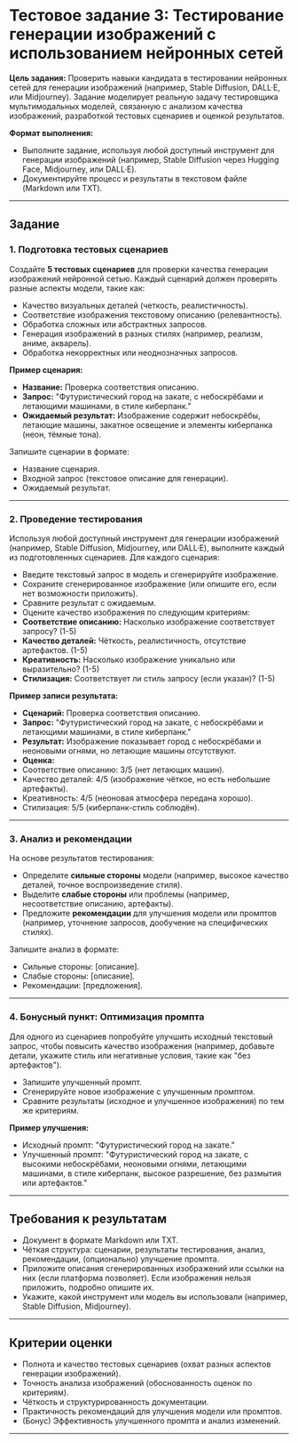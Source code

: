 # Тестовое задание 3: Тестирование генерации изображений с использованием нейронных сетей

**Цель задания:**
Проверить навыки кандидата в тестировании нейронных сетей для генерации изображений (например, Stable Diffusion, DALL·E, или Midjourney). Задание моделирует реальную задачу тестировщика мультимодальных моделей, связанную с анализом качества изображений, разработкой тестовых сценариев и оценкой результатов.

**Формат выполнения:**
- Выполните задание, используя любой доступный инструмент для генерации изображений (например, Stable Diffusion через Hugging Face, Midjourney, или DALL·E).
- Документируйте процесс и результаты в текстовом файле (Markdown или TXT).

---

## Задание

### 1. Подготовка тестовых сценариев
Создайте **5 тестовых сценариев** для проверки качества генерации изображений нейронной сетью. Каждый сценарий должен проверять разные аспекты модели, такие как:
- Качество визуальных деталей (четкость, реалистичность).
- Соответствие изображения текстовому описанию (релевантность).
- Обработка сложных или абстрактных запросов.
- Генерация изображений в разных стилях (например, реализм, аниме, акварель).
- Обработка некорректных или неоднозначных запросов.

**Пример сценария:**
- **Название:** Проверка соответствия описанию.
- **Запрос:** "Футуристический город на закате, с небоскрёбами и летающими машинами, в стиле киберпанк."
- **Ожидаемый результат:** Изображение содержит небоскрёбы, летающие машины, закатное освещение и элементы киберпанка (неон, тёмные тона).

Запишите сценарии в формате:
- Название сценария.
- Входной запрос (текстовое описание для генерации).
- Ожидаемый результат.

---

### 2. Проведение тестирования
Используя любой доступный инструмент для генерации изображений (например, Stable Diffusion, Midjourney, или DALL·E), выполните каждый из подготовленных сценариев. Для каждого сценария:
- Введите текстовый запрос в модель и сгенерируйте изображение.
- Сохраните сгенерированное изображение (или опишите его, если нет возможности приложить).
- Сравните результат с ожидаемым.
- Оцените качество изображения по следующим критериям:
- **Соответствие описанию:** Насколько изображение соответствует запросу? (1-5)
- **Качество деталей:** Чёткость, реалистичность, отсутствие артефактов. (1-5)
- **Креативность:** Насколько изображение уникально или выразительно? (1-5)
- **Стилизация:** Соответствует ли стиль запросу (если указан)? (1-5)

**Пример записи результата:**
- **Сценарий:** Проверка соответствия описанию.
- **Запрос:** "Футуристический город на закате, с небоскрёбами и летающими машинами, в стиле киберпанк."
- **Результат:** Изображение показывает город с небоскрёбами и неоновыми огнями, но летающие машины отсутствуют.
- **Оценка:**
- Соответствие описанию: 3/5 (нет летающих машин).
- Качество деталей: 4/5 (изображение чёткое, но есть небольшие артефакты).
- Креативность: 4/5 (неоновая атмосфера передана хорошо).
- Стилизация: 5/5 (киберпанк-стиль соблюдён).

---

### 3. Анализ и рекомендации
На основе результатов тестирования:
- Определите **сильные стороны** модели (например, высокое качество деталей, точное воспроизведение стиля).
- Выделите **слабые стороны** или проблемы (например, несоответствие описанию, артефакты).
- Предложите **рекомендации** для улучшения модели или промптов (например, уточнение запросов, дообучение на специфических стилях).

Запишите анализ в формате:
- Сильные стороны: [описание].
- Слабые стороны: [описание].
- Рекомендации: [предложения].

---

### 4. Бонусный пункт: Оптимизация промпта
Для одного из сценариев попробуйте улучшить исходный текстовый запрос, чтобы повысить качество изображения (например, добавьте детали, укажите стиль или негативные условия, такие как "без артефактов").
- Запишите улучшенный промпт.
- Сгенерируйте новое изображение с улучшенным промптом.
- Сравните результаты (исходное и улучшенное изображения) по тем же критериям.

**Пример улучшения:**
- Исходный промпт: "Футуристический город на закате."
- Улучшенный промпт: "Футуристический город на закате, с высокими небоскрёбами, неоновыми огнями, летающими машинами, в стиле киберпанк, высокое разрешение, без размытия или артефактов."

---

## Требования к результатам

- Документ в формате Markdown или TXT.
- Чёткая структура: сценарии, результаты тестирования, анализ, рекомендации, (опционально) улучшение промпта.
- Приложите описания сгенерированных изображений или ссылки на них (если платформа позволяет). Если изображения нельзя приложить, подробно опишите их.
- Укажите, какой инструмент или модель вы использовали (например, Stable Diffusion, Midjourney).

---

## Критерии оценки

- Полнота и качество тестовых сценариев (охват разных аспектов генерации изображений).
- Точность анализа изображений (обоснованность оценок по критериям).
- Чёткость и структурированность документации.
- Практичность рекомендаций для улучшения модели или промптов.
- (Бонус) Эффективность улучшенного промпта и анализ изменений.

---

